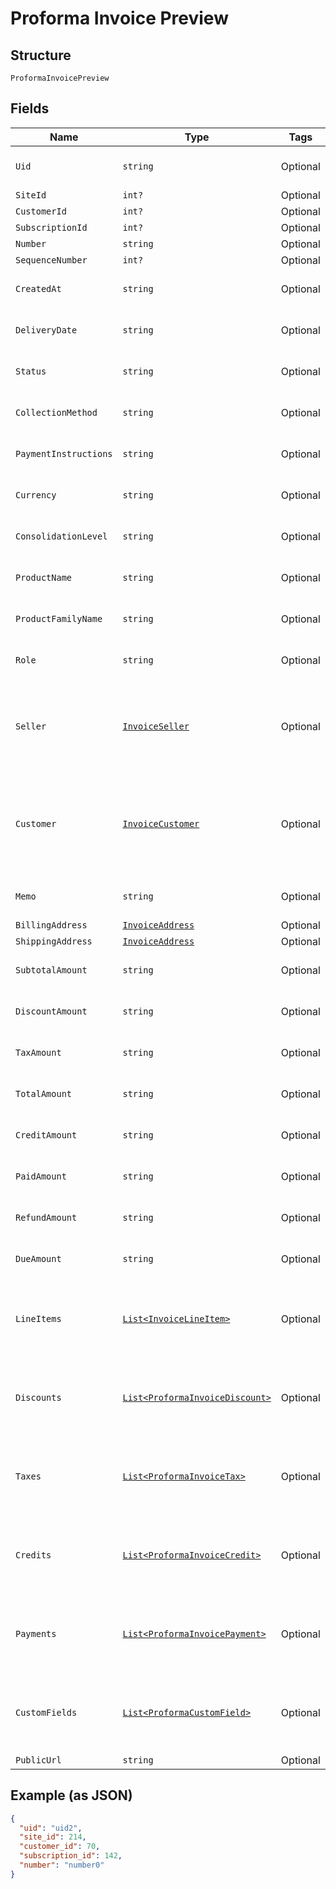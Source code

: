 
# Proforma Invoice Preview

## Structure

`ProformaInvoicePreview`

## Fields

| Name | Type | Tags | Description |
|  --- | --- | --- | --- |
| `Uid` | `string` | Optional | **Constraints**: *Minimum Length*: `1` |
| `SiteId` | `int?` | Optional | - |
| `CustomerId` | `int?` | Optional | - |
| `SubscriptionId` | `int?` | Optional | - |
| `Number` | `string` | Optional | - |
| `SequenceNumber` | `int?` | Optional | - |
| `CreatedAt` | `string` | Optional | **Constraints**: *Minimum Length*: `1` |
| `DeliveryDate` | `string` | Optional | **Constraints**: *Minimum Length*: `1` |
| `Status` | `string` | Optional | **Constraints**: *Minimum Length*: `1` |
| `CollectionMethod` | `string` | Optional | **Constraints**: *Minimum Length*: `1` |
| `PaymentInstructions` | `string` | Optional | **Constraints**: *Minimum Length*: `1` |
| `Currency` | `string` | Optional | **Constraints**: *Minimum Length*: `1` |
| `ConsolidationLevel` | `string` | Optional | **Constraints**: *Minimum Length*: `1` |
| `ProductName` | `string` | Optional | **Constraints**: *Minimum Length*: `1` |
| `ProductFamilyName` | `string` | Optional | **Constraints**: *Minimum Length*: `1` |
| `Role` | `string` | Optional | **Constraints**: *Minimum Length*: `1` |
| `Seller` | [`InvoiceSeller`](../../doc/models/invoice-seller.md) | Optional | Information about the seller (merchant) listed on the masthead of the invoice. |
| `Customer` | [`InvoiceCustomer`](../../doc/models/invoice-customer.md) | Optional | Information about the customer who is owner or recipient the invoiced subscription. |
| `Memo` | `string` | Optional | **Constraints**: *Minimum Length*: `1` |
| `BillingAddress` | [`InvoiceAddress`](../../doc/models/invoice-address.md) | Optional | - |
| `ShippingAddress` | [`InvoiceAddress`](../../doc/models/invoice-address.md) | Optional | - |
| `SubtotalAmount` | `string` | Optional | **Constraints**: *Minimum Length*: `1` |
| `DiscountAmount` | `string` | Optional | **Constraints**: *Minimum Length*: `1` |
| `TaxAmount` | `string` | Optional | **Constraints**: *Minimum Length*: `1` |
| `TotalAmount` | `string` | Optional | **Constraints**: *Minimum Length*: `1` |
| `CreditAmount` | `string` | Optional | **Constraints**: *Minimum Length*: `1` |
| `PaidAmount` | `string` | Optional | **Constraints**: *Minimum Length*: `1` |
| `RefundAmount` | `string` | Optional | **Constraints**: *Minimum Length*: `1` |
| `DueAmount` | `string` | Optional | **Constraints**: *Minimum Length*: `1` |
| `LineItems` | [`List<InvoiceLineItem>`](../../doc/models/invoice-line-item.md) | Optional | **Constraints**: *Minimum Items*: `1`, *Unique Items Required* |
| `Discounts` | [`List<ProformaInvoiceDiscount>`](../../doc/models/proforma-invoice-discount.md) | Optional | **Constraints**: *Minimum Items*: `1`, *Unique Items Required* |
| `Taxes` | [`List<ProformaInvoiceTax>`](../../doc/models/proforma-invoice-tax.md) | Optional | **Constraints**: *Minimum Items*: `1`, *Unique Items Required* |
| `Credits` | [`List<ProformaInvoiceCredit>`](../../doc/models/proforma-invoice-credit.md) | Optional | **Constraints**: *Minimum Items*: `1`, *Unique Items Required* |
| `Payments` | [`List<ProformaInvoicePayment>`](../../doc/models/proforma-invoice-payment.md) | Optional | **Constraints**: *Minimum Items*: `1`, *Unique Items Required* |
| `CustomFields` | [`List<ProformaCustomField>`](../../doc/models/proforma-custom-field.md) | Optional | **Constraints**: *Minimum Items*: `1`, *Unique Items Required* |
| `PublicUrl` | `string` | Optional | - |

## Example (as JSON)

```json
{
  "uid": "uid2",
  "site_id": 214,
  "customer_id": 70,
  "subscription_id": 142,
  "number": "number0"
}
```

